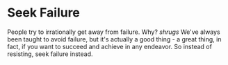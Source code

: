 # Seek Failure

People try to irrationally get away from failure. Why? *shrugs* We've always been taught to avoid failure, but it's actually a good thing - a great thing, in fact, if you want to succeed and achieve in any endeavor. So instead of resisting, seek failure instead.
